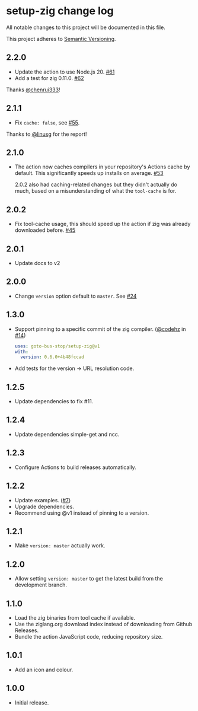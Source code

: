 # setup-zig change log

All notable changes to this project will be documented in this file.

This project adheres to [Semantic Versioning](http://semver.org/).

## 2.2.0
* Update the action to use Node.js 20. [#61](https://github.com/goto-bus-stop/setup-zig/pull/61)
* Add a test for zig 0.11.0. [#62](https://github.com/goto-bus-stop/setup-zig/pull/62)

Thanks [@chenrui333](https://github.com/chenrui333)!

## 2.1.1
* Fix `cache: false`, see [#55](https://github.com/goto-bus-stop/setup-zig/issues/55).

Thanks to [@linusg](https://github.com/linusg) for the report!

## 2.1.0
* The action now caches compilers in your repository's Actions cache by default. This significantly
  speeds up installs on average. [#53](https://github.com/goto-bus-stop/setup-zig/pull/53)

  2.0.2 also had caching-related changes but they didn't actually do much, based on a misunderstanding
  of what the `tool-cache` is for.

## 2.0.2
* Fix tool-cache usage, this should speed up the action if zig was already downloaded before. [#45](https://github.com/goto-bus-stop/setup-zig/pull/45)

## 2.0.1
* Update docs to v2

## 2.0.0
* Change `version` option default to `master`. See [#24](https://github.com/goto-bus-stop/setup-zig/issues/24)

## 1.3.0
* Support pinning to a specific commit of the zig compiler. ([@codehz](https://github.com/codehz) in [#14](https://github.com/goto-bus-stop/setup-zig/pull/14))
  ```yaml
  uses: goto-bus-stop/setup-zig@v1
  with:
    version: 0.6.0+4b48fccad
  ```
* Add tests for the version -> URL resolution code.

## 1.2.5
* Update dependencies to fix #11.

## 1.2.4
* Update dependencies simple-get and ncc.

## 1.2.3
* Configure Actions to build releases automatically.

## 1.2.2
* Update examples. ([#7](https://github.com/goto-bus-stop/setup-zig/pull/7))
* Upgrade dependencies.
* Recommend using @v1 instead of pinning to a version.

## 1.2.1
* Make `version: master` actually work.

## 1.2.0
* Allow setting `version: master` to get the latest build from the development branch.

## 1.1.0
* Load the zig binaries from tool cache if available.
* Use the ziglang.org download index instead of downloading from Github Releases.
* Bundle the action JavaScript code, reducing repository size.

## 1.0.1
* Add an icon and colour.

## 1.0.0
* Initial release.
